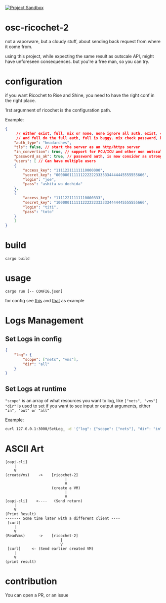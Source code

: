 [![Project Sandbox](https://docs.outscale.com/fr/userguide/_images/Project-Sandbox-yellow.svg)](https://docs.outscale.com/en/userguide/Open-Source-Projects.html)
# osc-ricochet-2

not a vaporware, but a cloudy stuff, about sending back request from where it come from.

using this project, while expecting the same result as outscale API, might have unforeseen consequences.
but you're a free man, so you can try.


# configuration

if you want Ricochet to Rise and Shine, you need to have the right conf in the right place.

1rst argumnent of ricochet is the configuration path.

Example:
```json
{
     // either exist, full, mix or none, none ignore all auth, exist, check if the user exist but don't go futher,
     // and full do the full auth, full is buggy. mix check password, but not the V4 signature.
    "auth_type": "headarches",
    "tls": false, // start the server as an http/https server
    "in_convertion": true, // support for FCU/ICU and other non outscale API (just support a very few call so far)
    "password_as_ak": true, // password auth, is now consider as strong as ak/sk
    "users": [ // Can have multiple users
	{
	    "access_key": "11112211111110000000",
	    "secret_key": "0000001111112222223333334444445555555666",
	    "login": "joe",
	    "pass": "ashita wa dochida"
	},
	{
	    "access_key": "11112211111110000333",
	    "secret_key": "1000001111112222223333334444445555555666",
	    "login": "titi",
	    "pass": "toto"
	}
    ]
}
```

# build

```
cargo build
```

# usage

```
cargo run [-- CONFIG.json]
```

for config see [this](./ricochet-headarches.json) and [that](./ricochet.json) as example

# Logs Management

## Set Logs in config

```json
{
	"log": {
		"scope": ["nets", "vms"],
		"dir": "all"
	}
}
```

## Set Logs at runtime

`"scope"` is an array of what resources you want to log, like `["nets", "vms"]`
`"dir"` is used to set if you want to see input or output arguments, either `"in", "out" or "all"`


Example:

```bash
curl 127.0.0.1:3000/SetLog_ -d '{"log": {"scope": ["nets"], "dir": "in"}}'
```

# ASCII Art
```
[oapi-cli]
    |
    V
(createVms)    ->    [ricochet-2]
                           |
                           V
                     (create a VM)
                           |
                           V
[oapi-cli]    <----   (Send return)
    |
    V
(Print Result)
------- Some time later with a different client ----
 [curl]
    |
    V
(ReadVms)      ->    [ricochet-2]
                         |
                         V
 [curl]     <- (Send earlier created VM)
    |
    V
(print result)
```

# contribution

You can open a PR, or an issue
